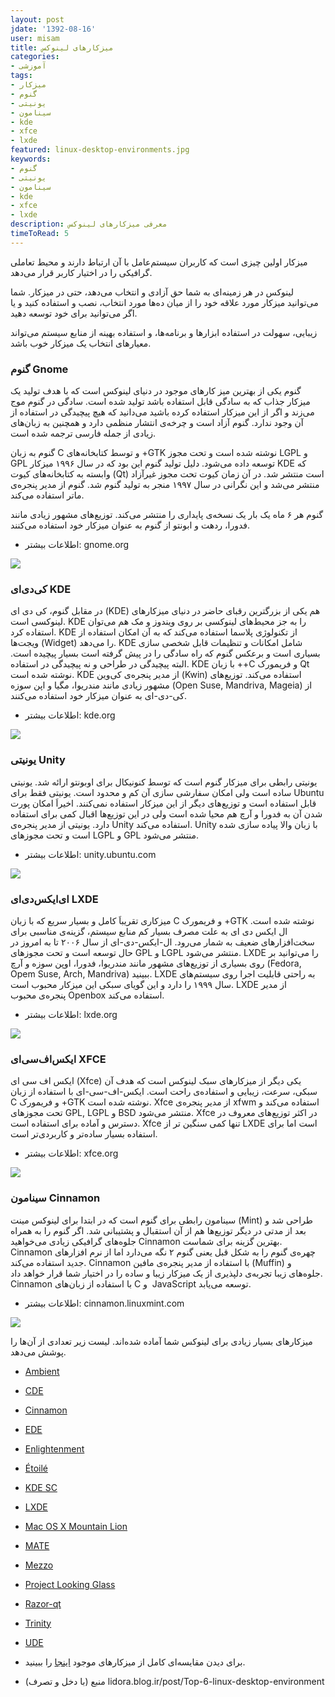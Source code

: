 ```yaml
---
layout: post
jdate: '1392-08-16'
user: misam
title: میزکارهای لینوکس
categories:
- آموزشی
tags:
- میزکار
- گنوم
- یونیتی
- سینامون
- kde
- xfce
- lxde
featured: linux-desktop-environments.jpg
keywords:
- گنوم
- یونیتی
- سینامون
- kde
- xfce
- lxde
description: معرفی میزکارهای لینوکس
timeToRead: 5
---
```


میزکار اولین چیزی است که کاربران سیستم‌عامل با آن ارتباط دارند و محیط تعاملی گرافیکی را در اختیار کاربر قرار می‌دهد.

لینوکس در هر زمینه‌ای به شما حق آزادی و انتخاب می‌دهد، حتی در میزکار. شما می‌توانید میزکار مورد علاقه خود را از میان ده‌ها مورد انتخاب، نصب و استفاده کنید و یا اگر می‌توانید برای خود توسعه دهید.

زیبایی، سهولت در استفاده ابزارها و برنامه‌ها، و استفاده بهینه از منابع سیستم می‌تواند معیارهای انتخاب یک میزکار خوب باشد.

### گنوم Gnome

گنوم یکی از بهترین میز کار‌های موجود در دنیای لینوکس است که با هدف تولید یک میزکار جذاب که به سادگی قابل استفاده باشد تولید شده است. سادگی در گنوم موج می‌زند و اگر از این میزکار استفاده کرده باشید می‌دانید که هیچ پیچیدگی در استفاده از آن وجود ندارد. گنوم آزاد است و چرخه‌ی انتشار منظمی دارد و همچنین به زبان‌های زیادی از جمله فارسی ترجمه شده است.

گنوم به زبان C و توسط کتابخانه‌های +GTK نوشته شده است و تحت مجوز LGPL و GPL توسعه داده می‌شود. دلیل تولید گنوم این بود که در سال ۱۹۹۶ میزکار KDE که وابسته به کتابخانه‌های کیوت (Qt) است منتشر شد. در آن زمان کیوت تحت مجوز غیرآزاد منتشر می‌شد و این نگرانی در سال ۱۹۹۷ منجر به تولید گنوم شد. گنوم از مدیر پنجره‌ی ماتر استفاده می‌کند.

گنوم هر ۶ ماه یک بار یک نسخه‌ی پایداری را منتشر می‌کند. توزیع‌های مشهور زیادی مانند فدورا، ردهت و ابونتو از گنوم به عنوان میزکار خود استفاده می‌کنند.

- اطلاعات بیشتر: gnome.org

![](/linuxiha/images/fedora_gnome_screeshot.png)

### کی‌دی‌ای KDE

در مقابل گنوم، کی دی ای (KDE) هم یکی از بزرگترین رقبای حاضر در دنیای میزکارهای لینوکسی است. KDE را به جز محیط‌های لینوکسی بر روی ویندوز و مک هم می‌توان استفاده کرد. KDE از تکنولوژی پلاسما استفاده می‌کند که به آن امکان استفاده از ویجت‌ها (Widget) را می‌دهد. KDE شامل امکانات و تنظیمات قابل شخصی سازی بسیاری است و برعکس گنوم که راه سادگی را در پیش گرفته است بسیار پیچیده است. البته پیچیدگی در طراحی و نه پیچیدگی در استفاده. KDE با زبان ++C و فریمورک Qt نوشته شده است. KDE از مدیر پنجره‌ی کی‌وین (Kwin) استفاده می‌کند. توزیع‌های مشهور زیادی مانند مندریوا، مگیا و اپن سوزه (Open Suse, Mandriva, Mageia) از کی-دی-ای به عنوان میزکار خود استفاده می‌کنند.

- اطلاعات بیشتر: kde.org

![](/linuxiha/images/Kdebeta2_plasma_screenshot.png)

### یونیتی Unity

یونیتی رابطی برای میزکار گنوم است که توسط کنونیکال برای اوبونتو ارائه شد. یونیتی ساده است ولی امکان سفارشی سازی آن کم و محدود است. یونیتی فقط برای Ubuntu قابل استفاده است و توزیع‌های دیگر از این میزکار استفاده نمی‌کنند. اخیراَ امکان پورت شدن آن به فدورا و آرچ هم محیا شده است ولی در این توزیع‌ها اقبال کمی برای استفاده دارد. یونیتی از مدیر پنجره‌ی Unity استفاده می‌کند. Unity با زبان والا‌ پیاده سازی شده است و تحت مجوز‌های LGPL و GPL منتشر می‌شود.

- اطلاعات بیشتر: unity.ubuntu.com

![](/linuxiha/images/ubuntu-unity-screenshot.png)

### ای‌ایکس‌دی‌ای LXDE

میزکاری تقریباَ کامل و بسیار سریع که با زبان C و فریمورک +GTK نوشته شده است. ال ایکس دی ای به علت مصرف بسیار کم منابع سیستم، گزینه‌ی مناسبی برای سخت‌افزار‌های ضعیف به شمار می‌رود. ال-ایکس-دی-ای از سال ۲۰۰۶ تا به امروز در حال توسعه است و تحت مجوز‌های GPL و LGPL منتشر می‌شود. LXDE را می‌توانید بر روی بسیاری از توزیع‌های مشهور مانند مندریوا، فدورا، اوپن سوزه و آرچ (Fedora, Opem Suse, Arch, Mandriva) ببینید. LXDE به راحتی قابلیت اجرا روی سیستم‌های سال ۱۹۹۹ را دارد و این گویای سبکی این میزکار محبوب است. LXDE از مدیر پنجره‌ی محبوب Openbox استفاده می‌کند.

- اطلاعات بیشتر: lxde.org

![](/linuxiha/images/lxde_screenshot.png)

### ایکس‌اف‌سی‌ای XFCE

ایکس اف سی ای (Xfce) یکی دیگر از میزکارهای سبک لینوکس است که هدف آن سبکی، سرعت، زیبایی و استفاده‌ی راحت است. ایکس-اف-سی-ای با استفاده از زبان C و فریمورک +GTK نوشته شده است. Xfce از مدیر پنجره‌ی xfwm استفاده می‌کند و تحت مجوزهای GPL, LGPL و BSD منتشر می‌شود. Xfce در اکثر توزیع‌های معروف در دسترس و آماده برای استفاده است. Xfce تنها کمی سنگین تر از LXDE است اما برای استفاده بسیار ساده‌تر و کاربردی‌تر است.

- اطلاعات بیشتر: xfce.org

![](/linuxiha/images/xfce_screenshot.png)

### سینامون Cinnamon

سینامون رابطی برای گنوم است که در ابتدا برای لینوکس مینت (Mint) طراحی شد و بعد از مدتی در دیگر توزیع‌ها هم از آن استقبال و پشتیبانی شد. اگر گنوم را به همراه جلوه‌های گرافیکی زیادی می‌خواهید Cinnamon بهترین گزینه برای شماست. Cinnamon چهره‌ی گنوم را به شکل قبل یعنی گنوم ۲ نگه می‌دارد اما از نرم افزار‌های جدید استفاده می‌کند. Cinnamon با استفاده از مدیر پنجره‌ی مافین (Muffin) و جلوه‌های زیبا تجربه‌ی دلپذیری از یک میزکار زیبا و ساده را در اختیار شما قرار خواهد داد. Cinnamon با استفاده از زبان‌های C و  JavaScript توسعه می‌یابد.

- اطلاعات بیشتر: cinnamon.linuxmint.com

![](/linuxiha/images/mint_cinnamon_screenshot.png)

میزکارهای بسیار زیادی برای لینوکس شما آماده شده‌اند. لیست زیر تعدادی از آن‌ها را پوشش می‌دهد.

*   [Ambient](http://en.wikipedia.org/wiki/Ambient_%28desktop_environment%29)
*   [CDE](http://en.wikipedia.org/wiki/Common_Desktop_Environment)
*   [Cinnamon](http://en.wikipedia.org/wiki/Cinnamon_%28user_interface%29)
*   [EDE](http://en.wikipedia.org/wiki/EDE)
*   [Enlightenment](http://en.wikipedia.org/wiki/Enlightenment_%28window_manager%29)
*   [Étoilé](http://en.wikipedia.org/wiki/%C3%89toil%C3%A9)
*   [KDE SC](http://en.wikipedia.org/wiki/KDE_Software_Compilation)
*   [LXDE](http://en.wikipedia.org/wiki/LXDE)
*   [Mac OS X Mountain Lion](http://en.wikipedia.org/wiki/Mac_OS_X_Mountain_Lion)
*   [MATE](http://en.wikipedia.org/wiki/MATE_%28desktop_environment%29)
*   [Mezzo](http://en.wikipedia.org/wiki/Mezzo_%28desktop_environment%29)
*   [Project Looking Glass](http://en.wikipedia.org/wiki/Project_Looking_Glass)
*   [Razor-qt](http://en.wikipedia.org/wiki/Razor-qt)
*   [Trinity](http://en.wikipedia.org/wiki/Trinity_%28desktop_environment%29)
*   [UDE](http://en.wikipedia.org/wiki/UDE)

* برای دیدن مقایسه‌ای کامل از میزکار‌های موجود [اینجا](http://en.wikipedia.org/wiki/Comparison_of_X_Window_System_desktop_environments) را ببینید.

* منبع (با دخل و تصرف) lidora.blog.ir/post/Top-6-linux-desktop-environment